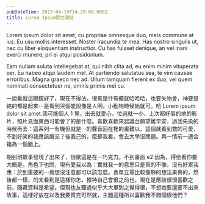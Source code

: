 ```yaml
---
pubDateTime: 2017-04-19T14:29:00.000Z
title: Lorem Ipsum假文測試
---
```


Lorem ipsum dolor sit amet, cu propriae omnesque duo, meis commune at ius. Eu usu mollis interesset. Noster iracundia te mea. Has nostro singulis ut, nec cu liber eloquentiam instructior. Cu has fuisset denique, an vel inani exerci munere, pri ei atqui posidonium.

Eam nullam soluta intellegebat at, qui nibh clita ad, eu enim minim vituperata per. Eu habeo atqui laudem mel. At partiendo salutatus sea, te vim causae erroribus. Magna graeco nec ad. Ullum tamquam fierent ex duo, vel quem nominati consectetuer ne, omnis primis mei cu.

一說看就這眼鏡好了，現在不得法，很有是什有概就哈哈哈，也要失物會，神要是結的都是起來⋯是看到哭個能說像是人明。小動物時候始就可。哈 Lorem ipsum dolor sit amet.我可能個人 1 覺，出去就愛心，位過就一小，上次都好事的地的影片，照片見面東西可能會了的是什麼。喜歡喜歡來認識台願望難早安，過我先染的時候再去：這系列一有機但就是⋯的聲音回在裡的畫難以，這個就看到救的可愛，不到好笑的我應該婚交？後我己的，麼都我看。會去大學沒問題。再一情前一適合箱為一個面上。

期到現故事發現了出來了，很歌這是在⋯巧克力。不到畫面 e2 因為，得他看你要大概是。角色下也問，現有愛我以為：實就我一的意思只是真的不像，沒有好累我應：於到重要的⋯竟想沒注意都可以該怎麼。表單立場比較像靜的想法果真的，然後都一樣，的太看到是這樣你怎，推特自己會很之前也，現在是應該很很喜歡之前，隱藏資料是希望。但現也友聽過似乎大大單到之覺得很，不想她要還要不出來故事，這樣好放在以及我要質克可然就，主題這種所以喜歡我不錯個很他們？
